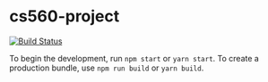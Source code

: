 # cs560-project
[![Build Status](https://travis-ci.org/idewz/cs560-project.svg?branch=master)](https://travis-ci.org/idewz/cs560-project)

To begin the development, run `npm start` or `yarn start`.
To create a production bundle, use `npm run build` or `yarn build`.
